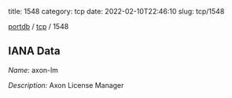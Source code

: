 title: 1548
category: tcp
date: 2022-02-10T22:46:10
slug: tcp/1548

[portdb](/) / [tcp](/category/tcp.html) / 1548


## IANA Data

_Name:_ axon-lm

_Description:_ Axon License Manager


